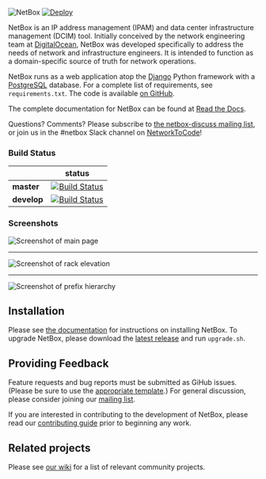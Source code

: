 ![NetBox](docs/netbox_logo.svg "NetBox logo")
[![Deploy](https://www.herokucdn.com/deploy/button.svg)](https://heroku.com/deploy)

NetBox is an IP address management (IPAM) and data center infrastructure
management (DCIM) tool. Initially conceived by the network engineering team at
[DigitalOcean](https://www.digitalocean.com/), NetBox was developed specifically
to address the needs of network and infrastructure engineers. It is intended to
function as a domain-specific source of truth for network operations.

NetBox runs as a web application atop the [Django](https://www.djangoproject.com/)
Python framework with a [PostgreSQL](http://www.postgresql.org/) database. For a
complete list of requirements, see `requirements.txt`. The code is available [on GitHub](https://github.com/netbox-community/netbox).

The complete documentation for NetBox can be found at [Read the Docs](http://netbox.readthedocs.io/en/stable/).

Questions? Comments? Please subscribe to [the netbox-discuss mailing list](https://groups.google.com/forum/#!forum/netbox-discuss),
or join us in the #netbox Slack channel on [NetworkToCode](https://networktocode.slack.com/)!

### Build Status

|             | status |
|-------------|------------|
| **master** | [![Build Status](https://travis-ci.org/netbox-community/netbox.svg?branch=master)](https://travis-ci.com/netbox-community/netbox/) |
| **develop** | [![Build Status](https://travis-ci.org/netbox-community/netbox.svg?branch=develop)](https://travis-ci.com/netbox-community/netbox/) |

### Screenshots

![Screenshot of main page](docs/media/screenshot1.png "Main page")

---

![Screenshot of rack elevation](docs/media/screenshot2.png "Rack elevation")

---

![Screenshot of prefix hierarchy](docs/media/screenshot3.png "Prefix hierarchy")

## Installation

Please see [the documentation](http://netbox.readthedocs.io/en/stable/) for
instructions on installing NetBox. To upgrade NetBox, please download the [latest release](https://github.com/netbox-community/netbox/releases)
and run `upgrade.sh`.

## Providing Feedback

Feature requests and bug reports must be submitted as GiHub issues. (Please be
sure to use the [appropriate template](https://github.com/netbox-community/netbox/issues/new/choose).)
For general discussion, please consider joining our [mailing list](https://groups.google.com/forum/#!forum/netbox-discuss).

If you are interested in contributing to the development of NetBox, please read
our [contributing guide](CONTRIBUTING.md) prior to beginning any work.

## Related projects

Please see [our wiki](https://github.com/netbox-community/netbox/wiki/Community-Contributions) for a list of relevant community projects.
